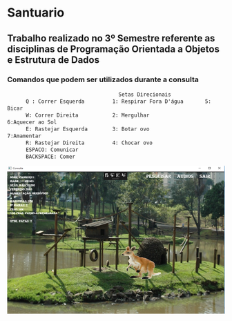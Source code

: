 # Santuario

<h2>Trabalho realizado no 3º Semestre referente as disciplinas de Programação Orientada a Objetos e Estrutura de Dados</h2>

  <h3>Comandos que podem ser utilizados durante a consulta</h3>
  
                                        Setas Direcionais 
          Q : Correr Esquerda         1: Respirar Fora D'água       5: Bicar
          W: Correr Direita	          2: Mergulhar	                6:Aquecer ao Sol
          E: Rastejar Esquerda        3: Botar ovo	                7:Amamentar
          R: Rastejar Direita         4: Chocar ovo
          ESPACO: Comunicar              
          BACKSPACE: Comer
  

<img src="https://github.com/LucasSilva321/Santuario/blob/master/Santuarivm/Imagens/readme.png" />
